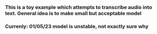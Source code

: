 ### This is a toy example which attempts to transcribe audio into text. General idea is to make small but acceptable model


### Currenly: 01/05/23 model is unstable, not exactly sure why